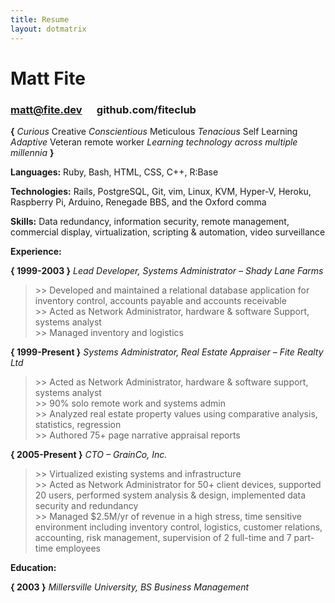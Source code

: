 ```yaml
---
title: Resume
layout: dotmatrix
---
```

# Matt Fite
### matt@fite.dev &nbsp;&nbsp;&nbsp;&nbsp; github.com/fiteclub

**{** *Curious <strong>*</strong> Creative <strong>*</strong> Conscientious <strong>*</strong> Meticulous <strong>*</strong> Tenacious <strong>*</strong> Self Learning <strong>*</strong> Adaptive <strong>*</strong> Veteran remote worker <strong>*</strong> Learning technology across multiple millennia* **}**

**Languages:** Ruby, Bash, HTML, CSS, C++, R:Base

**Technologies:** Rails, PostgreSQL, Git, vim, Linux, KVM, Hyper-V, Heroku, Raspberry Pi, Arduino, Renegade BBS, and the Oxford comma

**Skills:** Data redundancy, information security, remote management, commercial display, virtualization, scripting & automation, video surveillance

**Experience:**

**{ 1999-2003 }** *Lead Developer, Systems Administrator – Shady Lane Farms*
>\>> Developed and maintained a relational database application for inventory control, accounts payable and accounts receivable\
\>> Acted as Network Administrator, hardware & software Support, systems analyst\
\>> Managed inventory and logistics

**{ 1999-Present }** *Systems Administrator, Real Estate Appraiser – Fite Realty Ltd*
> \>> Acted as Network Administrator, hardware & software support, systems analyst\
\>> 90% solo remote work and systems admin\
\>> Analyzed real estate property values using comparative analysis, statistics, regression\
\>> Authored 75+ page narrative appraisal reports

**{ 2005-Present }** *CTO – GrainCo, Inc.*
> \>> Virtualized existing systems and infrastructure\
\>> Acted as Network Administrator for 50+ client devices, supported 20 users, performed system analysis & design, implemented data security and redundancy\
\>> Managed $2.5M/yr of revenue in a high stress, time sensitive environment including inventory control, logistics, customer relations, accounting, risk management, supervision of 2 full-time and 7 part-time employees

**Education:**

**{ 2003 }** *Millersville University, BS Business Management*
